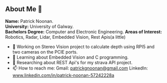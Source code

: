 ## About Me 👋

**Name:** Patrick Noonan.  
**University:** University of Galway.  
**Bachelors Degree:** Computer and Electronic Engineering.
**Areas of Interest:** Robotics, Radar, Lidar, Embedded Vision, Rest Apis(a little)

- 🔭 Working on Stereo Vision project to calculate depth using RPI5 and two cameras on the PCIE ports. 
- 🌱 Learning about Embedded Vision and C programming.
- 🤔 Researching about REST Api's for my strava API project.
- 📫 How to reach me: Gmail: patrickgnoonan@gmail.com LinkedIn: www.linkedin.com/in/patrick-noonan-57242228a


